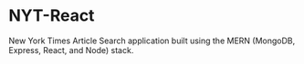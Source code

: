 # NYT-React
New York Times Article Search application built using the MERN (MongoDB, Express, React, and Node) stack.
